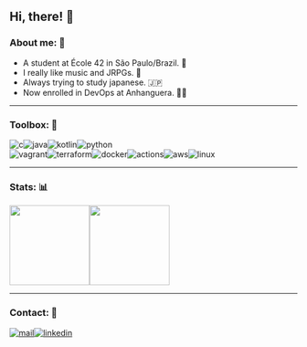 ## Hi, there! 👻

### About me: 🤔
- A student at École 42 in São Paulo/Brazil. 🤖
- I really like music and JRPGs. 🎸
- Always trying to study japanese. 🇯🇵
- Now enrolled in DevOps at Anhanguera. 👨‍💻

------
### Toolbox: 🧰

<div style="display: flex;" align="center">
  <img src='https://img.shields.io/badge/C-03599C?style=for-the-badge&logo=C&logoColor=white' alt='c' />
  <img src='https://img.shields.io/badge/Java-007396?style=for-the-badge&logo=Java&logoColor=white' alt='java' />
  <img src='https://img.shields.io/badge/Kotlin-7F52FF?style=for-the-badge&logo=Kotlin&logoColor=white' alt='kotlin' />
  <img src='https://img.shields.io/badge/Python-3776AB?style=for-the-badge&logo=Python&logoColor=white' alt='python' />
</div>
<div style="display: flex;" align="center">
  <img src='https://img.shields.io/badge/Vagrant-1868F2?style=for-the-badge&logo=Vagrant&logoColor=white' alt='vagrant' />
  <img src='https://img.shields.io/badge/Terraform-7B42BC?style=for-the-badge&logo=Terraform&logoColor=white' alt='terraform' />
  <img src='https://img.shields.io/badge/Docker-2496ED?style=for-the-badge&logo=Docker&logoColor=white' alt='docker' />
  <img src='https://img.shields.io/badge/Actions-2496ED?style=for-the-badge&logo=GitHub%20Actions&logoColor=white' alt='actions' />
  <img src='https://img.shields.io/badge/AWS-232F3E?style=for-the-badge&logo=Amazon%20AWS&logoColor=white' alt='aws' />
  <img src='https://img.shields.io/badge/Linux-FCC624?style=for-the-badge&logo=Linux&logoColor=black' alt='linux' />
</div>

------
### Stats: 📊
<div style="display: flex;" align="center">
  <img height="140em" src="https://github-readme-stats.vercel.app/api?username=hde-oliv&count_private=true&show_icons=true&hide=issues&hide_border=true&theme=github_dark" />
  <img height="140em" src="https://github-readme-stats.vercel.app/api/top-langs/?username=hde-oliv&langs_count=6&layout=compact&theme=github_dark&hide_border=true&hide=html,css,scss,roff,makefile,handlebars" />
</div>

------
### Contact: 👔
<div style="display: flex;" align="center">
  <a href="mailto:henriquerocha@tutanota.com">
    <img src='https://img.shields.io/badge/Mail-EA4335?style=for-the-badge&logo=Mail.Ru&logoColor=white' alt='mail' />
  </a>
  <a href="https://www.linkedin.com/in/henrique-de-oliveira-rocha-b6a59220a/">
    <img src='https://img.shields.io/badge/LinkedIn-0A66C2?style=for-the-badge&logo=LinkedIn&logoColor=white' alt='linkedin' />
  </a>
</div>
